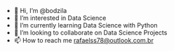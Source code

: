 - 👋 Hi, I’m @bodzila
- 👀 I’m interested in Data Science
- 🌱 I’m currently learning Data Science with Python
- 💞️ I’m looking to collaborate on Data Science Projects
- 📫 How to reach me rafaelss78@outlook.com.br

<!---
bodzila/bodzila is a ✨ special ✨ repository because its `README.md` (this file) appears on your GitHub profile.
You can click the Preview link to take a look at your changes.
--->
